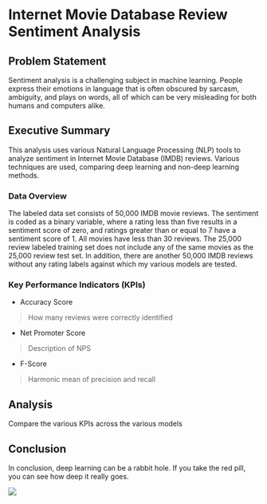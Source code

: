 # Internet Movie Database Review Sentiment Analysis

## Problem Statement

Sentiment analysis is a challenging subject in machine learning. People express their emotions in language that is often obscured by sarcasm, ambiguity, and plays on words, all of which can be very misleading for both humans and computers alike. 

## Executive Summary

This analysis uses various Natural Language Processing (NLP) tools to analyze sentiment in Internet Movie Database (IMDB) reviews. Various techniques are used, comparing deep learning and non-deep learning methods.  

### Data Overview

The labeled data set consists of 50,000 IMDB movie reviews. The sentiment is coded as a binary variable, where a rating less than five results in a sentiment score of zero, and ratings greater than or equal to 7 have a sentiment score of 1. All movies have less than 30 reviews. The 25,000 review labeled training set does not include any of the same movies as the 25,000 review test set. In addition, there are another 50,000 IMDB reviews without any rating labels against which my various models are tested. 

### Key Performance Indicators (KPIs)

* Accuracy Score
> How many reviews were correctly identified
* Net Promoter Score
> Description of NPS
* F-Score
> Harmonic mean of precision and recall

## Analysis

Compare the various KPIs across the various models

## Conclusion

In conclusion, deep learning can be a rabbit hole. If you take the red pill, you can see how deep it really goes. 

<img src="https://cdn-images-1.medium.com/max/1600/1*3wVYz3cetZqy2GughF9Obw.png" />
